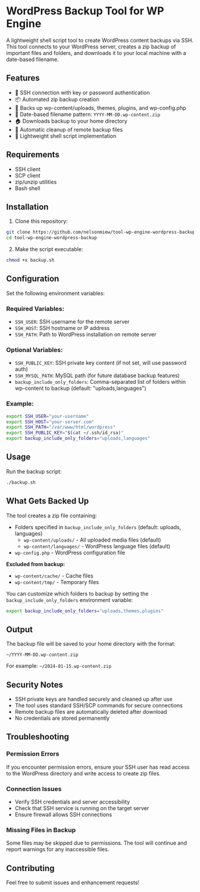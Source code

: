# WordPress Backup Tool for WP Engine

A lightweight shell script tool to create WordPress content backups via SSH. This tool connects to your WordPress server, creates a zip backup of important files and folders, and downloads it to your local machine with a date-based filename.

## Features

- 🔐 SSH connection with key or password authentication
- 📦 Automated zip backup creation
- 📁 Backs up wp-content/uploads, themes, plugins, and wp-config.php
- 📅 Date-based filename pattern: `YYYY-MM-DD.wp-content.zip`
- 🏠 Downloads backup to your home directory
- 🧹 Automatic cleanup of remote backup files
- 🚀 Lightweight shell script implementation

## Requirements

- SSH client
- SCP client
- zip/unzip utilities
- Bash shell

## Installation

1. Clone this repository:
```bash
git clone https://github.com/nelsonmiew/tool-wp-engine-wordpress-backup.git
cd tool-wp-engine-wordpress-backup
```

2. Make the script executable:
```bash
chmod +x backup.sh
```

## Configuration

Set the following environment variables:

### Required Variables:
- `SSH_USER`: SSH username for the remote server
- `SSH_HOST`: SSH hostname or IP address
- `SSH_PATH`: Path to WordPress installation on remote server

### Optional Variables:
- `SSH_PUBLIC_KEY`: SSH private key content (if not set, will use password auth)
- `SSH_MYSQL_PATH`: MySQL path (for future database backup features)
- `backup_include_only_folders`: Comma-separated list of folders within wp-content to backup (default: "uploads,languages")

### Example:
```bash
export SSH_USER="your-username"
export SSH_HOST="your-server.com"
export SSH_PATH="/var/www/html/wordpress"
export SSH_PUBLIC_KEY="$(cat ~/.ssh/id_rsa)"
export backup_include_only_folders="uploads,languages"
```

## Usage

Run the backup script:
```bash
./backup.sh
```

## What Gets Backed Up

The tool creates a zip file containing:
- Folders specified in `backup_include_only_folders` (default: uploads, languages)
  - `wp-content/uploads/` - All uploaded media files (default)
  - `wp-content/languages/` - WordPress language files (default)
- `wp-config.php` - WordPress configuration file

**Excluded from backup:**
- `wp-content/cache/` - Cache files
- `wp-content/tmp/` - Temporary files

You can customize which folders to backup by setting the `backup_include_only_folders` environment variable:
```bash
export backup_include_only_folders="uploads,themes,plugins"
```

## Output

The backup file will be saved to your home directory with the format:
```
~/YYYY-MM-DD.wp-content.zip
```

For example: `~/2024-01-15.wp-content.zip`

## Security Notes

- SSH private keys are handled securely and cleaned up after use
- The tool uses standard SSH/SCP commands for secure connections
- Remote backup files are automatically deleted after download
- No credentials are stored permanently

## Troubleshooting

### Permission Errors
If you encounter permission errors, ensure your SSH user has read access to the WordPress directory and write access to create zip files.

### Connection Issues
- Verify SSH credentials and server accessibility
- Check that SSH service is running on the target server
- Ensure firewall allows SSH connections

### Missing Files in Backup
Some files may be skipped due to permissions. The tool will continue and report warnings for any inaccessible files.

## Contributing

Feel free to submit issues and enhancement requests! 
